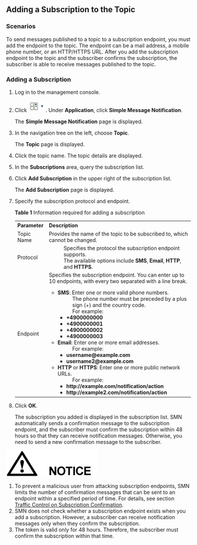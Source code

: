 ## Adding a Subscription to the Topic

### Scenarios

To send messages published to a topic to a subscription endpoint, you must add the endpoint to the topic. The endpoint can be a mail address, a mobile phone number, or an HTTP/HTTPS URL. After you add the subscription endpoint to the topic and the subscriber confirms the subscription, the subscriber is able to receive messages published to the topic.

### Adding a Subscription

1. Log in to the management console.

2.  Click ![](figure/001.png). Under **Application**, click **Simple Message Notification**.

	The **Simple Message Notification** page is displayed.


1. In the navigation tree on the left, choose **Topic**.

	The **Topic** page is displayed.


1. Click the topic name. The topic details are displayed.
1. In the **Subscriptions** area, query the subscription list.

3.  Click **Add Subscription** in the upper right of the subscription list.

	The **Add Subscription** page is displayed.

1. Specify the subscription protocol and endpoint.

	**Table 1** Information required for adding a subscription
	<table>
    <tr>
       <th>Parameter</th>
       <th>Description</th>
        
     </tr>
     <tr>
         <td>Topic Name</td>
         <td>Provides the name of the topic to be subscribed to, which cannot be changed. </td>
     </tr>
     <tr>
         <td>Protocol</td>
         <td><dd>Specifies the protocol the subscription endpoint supports. </dd>                                                                                                                                                                         	 <dd>The available options include <b>SMS</b>, <b>Email</b>, <b>HTTP</b>, and <b>HTTPS</b>.</dd>
         </td>
     </tr>
     <tr>
         <td>Endpoint</td>
         <td>Specifies the subscription endpoint. You can enter up to 10 endpoints, with every two separated with a line break.                                                                                                                  
              <ul>
			  <li><b>SMS</b>: Enter one or more valid phone numbers.                                                                                                                                                                                    
                  <dd>The phone number must be preceded by a plus sign (+) and the country code.</dd>                                                                                                                                                          
                  <dd>For example:</dd>                                                                                                                                                                                                                        
                  <ul>
                  <li><b>+4900000000</b></li>                                                                                                                                                                                                                     
                  <li><b>+4900000001</b></li>                                                                                                                                                                                                                      
                  <li><b>+4900000002</b></li>                                                                                                                                                                                                                     
                  <li><b>+4900000003</b></li>
                  </ul>
             </li>                                                                                                                                                                                                                         
              <li><b>Email</b>: Enter one or more email addresses.                                                                                                                                                                                      
                  <dd>For example:</dd>                                                                                                                                                                                                                         
                  <ul>
                  <li><b>username@example.com</b></li>                                                                                                                                                                                                            
                  <li><b>username2@example.com</b></li>
                  </ul>
              </li>                                                                                                                                                                                                                
              <li><b>HTTP</b> or <b>HTTPS</b>: Enter one or more public network URLs.                                                                                                                                                                           
	              <dd>For example:</dd>                                                                                                                                                                                                                           
	              <ul>
				  <li><b>http://example.com/notification/action</b></li>                                                                                                                                                                                             
	              <li><b>http://example2.com/notification/action</b></li>
				 </ul>
             </li>
			</ul>   
         </td>
     </tr>
     </table>                                                                

1.  Click **OK**.

	The subscription you added is displayed in the subscription list. SMN automatically sends a confirmation message to the subscription endpoint, and the subscriber must confirm the subscription within 48 hours so that they can receive notification messages. Otherwise, you need to send a new confirmation message to the subscriber.

![](figure/notice.png)

1.  To prevent a malicious user from attacking subscription endpoints, SMN limits the number of confirmation messages that can be sent to an endpoint within a specified period of time. For details, see section <a href="Traffic Control on Subscription Confirmation.md">Traffic Control on Subscription Confirmation</a>.
2.  SMN does not check whether a subscription endpoint exists when you add a subscription. However, a subscriber can receive notification messages only when they confirm the subscription.
3.  The token is valid only for 48 hours. Therefore, the subscriber must confirm the subscription within that time.
